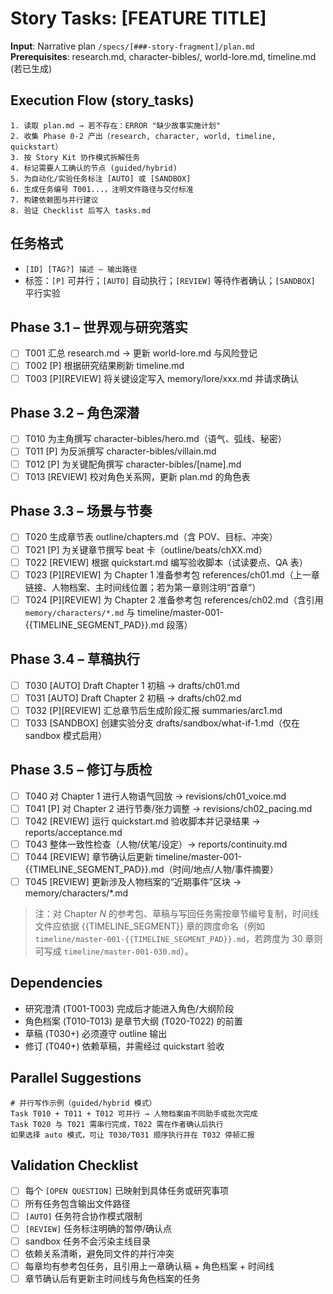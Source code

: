 # Story Tasks: [FEATURE TITLE]

**Input**: Narrative plan `/specs/[###-story-fragment]/plan.md`  
**Prerequisites**: research.md, character-bibles/, world-lore.md, timeline.md (若已生成)

## Execution Flow (story_tasks)
```
1. 读取 plan.md → 若不存在：ERROR "缺少故事实施计划"
2. 收集 Phase 0-2 产出（research, character, world, timeline, quickstart）
3. 按 Story Kit 协作模式拆解任务
4. 标记需要人工确认的节点 (guided/hybrid)
5. 为自动化/实验任务标注 [AUTO] 或 [SANDBOX]
6. 生成任务编号 T001...，注明文件路径与交付标准
7. 构建依赖图与并行建议
8. 验证 Checklist 后写入 tasks.md
```

## 任务格式
- `[ID] [TAG?] 描述 — 输出路径`
- 标签：`[P]` 可并行；`[AUTO]` 自动执行；`[REVIEW]` 等待作者确认；`[SANDBOX]` 平行实验

## Phase 3.1 – 世界观与研究落实
- [ ] T001 汇总 research.md → 更新 world-lore.md 与风险登记
- [ ] T002 [P] 根据研究结果刷新 timeline.md
- [ ] T003 [P][REVIEW] 将关键设定写入 memory/lore/xxx.md 并请求确认

## Phase 3.2 – 角色深潜
- [ ] T010 为主角撰写 character-bibles/hero.md（语气、弧线、秘密）
- [ ] T011 [P] 为反派撰写 character-bibles/villain.md
- [ ] T012 [P] 为关键配角撰写 character-bibles/[name].md
- [ ] T013 [REVIEW] 校对角色关系网，更新 plan.md 的角色表

## Phase 3.3 – 场景与节奏
- [ ] T020 生成章节表 outline/chapters.md（含 POV、目标、冲突）
- [ ] T021 [P] 为关键章节撰写 beat 卡（outline/beats/chXX.md）
- [ ] T022 [REVIEW] 根据 quickstart.md 编写验收脚本（试读要点、QA 表）
- [ ] T023 [P][REVIEW] 为 Chapter 1 准备参考包 references/ch01.md（上一章链接、人物档案、主时间线位置；若为第一章则注明“首章”）
- [ ] T024 [P][REVIEW] 为 Chapter 2 准备参考包 references/ch02.md（含引用 `memory/characters/*.md` 与 timeline/master-001-{{TIMELINE_SEGMENT_PAD}}.md 段落）

## Phase 3.4 – 草稿执行
- [ ] T030 [AUTO] Draft Chapter 1 初稿 → drafts/ch01.md
- [ ] T031 [AUTO] Draft Chapter 2 初稿 → drafts/ch02.md
- [ ] T032 [P][REVIEW] 汇总章节后生成阶段汇报 summaries/arc1.md
- [ ] T033 [SANDBOX] 创建实验分支 drafts/sandbox/what-if-1.md（仅在 sandbox 模式启用）

## Phase 3.5 – 修订与质检
- [ ] T040 对 Chapter 1 进行人物语气回放 → revisions/ch01_voice.md
- [ ] T041 [P] 对 Chapter 2 进行节奏/张力调整 → revisions/ch02_pacing.md
- [ ] T042 [REVIEW] 运行 quickstart.md 验收脚本并记录结果 → reports/acceptance.md
- [ ] T043 整体一致性检查（人物/伏笔/设定）→ reports/continuity.md
- [ ] T044 [REVIEW] 章节确认后更新 timeline/master-001-{{TIMELINE_SEGMENT_PAD}}.md（时间/地点/人物/事件摘要）
- [ ] T045 [REVIEW] 更新涉及人物档案的“近期事件”区块 → memory/characters/*.md

> 注：对 Chapter *N* 的参考包、草稿与写回任务需按章节编号复制，时间线文件应依据 {{TIMELINE_SEGMENT}} 章的跨度命名（例如 `timeline/master-001-{{TIMELINE_SEGMENT_PAD}}.md`，若跨度为 30 章则可写成 `timeline/master-001-030.md`）。

## Dependencies
- 研究澄清 (T001-T003) 完成后才能进入角色/大纲阶段
- 角色档案 (T010-T013) 是章节大纲 (T020-T022) 的前置
- 草稿 (T030+) 必须遵守 outline 输出
- 修订 (T040+) 依赖草稿，并需经过 quickstart 验收

## Parallel Suggestions
```
# 并行写作示例（guided/hybrid 模式）
Task T010 + T011 + T012 可并行 → 人物档案由不同助手或批次完成
Task T020 与 T021 需串行完成，T022 需在作者确认后执行
如果选择 auto 模式，可让 T030/T031 顺序执行并在 T032 停顿汇报
```

## Validation Checklist
- [ ] 每个 `[OPEN QUESTION]` 已映射到具体任务或研究事项
- [ ] 所有任务包含输出文件路径
- [ ] `[AUTO]` 任务符合协作模式限制
- [ ] `[REVIEW]` 任务标注明确的暂停/确认点
- [ ] sandbox 任务不会污染主线目录
- [ ] 依赖关系清晰，避免同文件的并行冲突
- [ ] 每章均有参考包任务，且引用上一章确认稿 + 角色档案 + 时间线
- [ ] 章节确认后有更新主时间线与角色档案的任务
